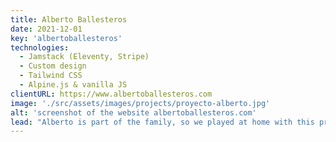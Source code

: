 ```yaml
---
title: Alberto Ballesteros
date: 2021-12-01
key: 'albertoballesteros'
technologies:
  - Jamstack (Eleventy, Stripe)
  - Custom design
  - Tailwind CSS
  - Alpine.js & vanilla JS
clientURL: https://www.albertoballesteros.com
image: './src/assets/images/projects/proyecto-alberto.jpg'
alt: 'screenshot of the website albertoballesteros.com'
lead: "Alberto is part of the family, so we played at home with this project. The website, created with the Jamstack method (Eleventy, Netlify, Stripe), had to represent the dynamism, strength and electricity of the singer-songwriter's new album. The website has a shop to sell records and other merchandising products. In addition to the website, we are responsible for the design and photography of the image of the new album."
---
```

